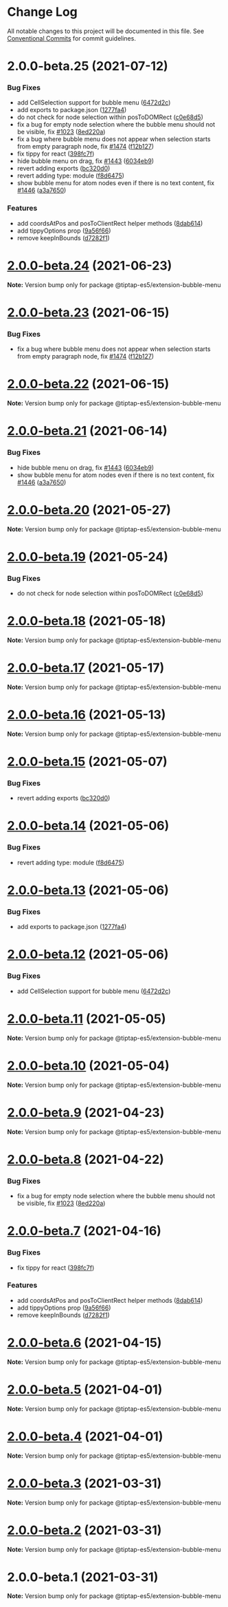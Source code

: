 # Change Log

All notable changes to this project will be documented in this file.
See [Conventional Commits](https://conventionalcommits.org) for commit guidelines.

# 2.0.0-beta.25 (2021-07-12)


### Bug Fixes

* add CellSelection support for bubble menu ([6472d2c](https://github.com/justame/tiptap/commit/6472d2c2715bd29a061abae6a59963949c298e55))
* add exports to package.json ([1277fa4](https://github.com/justame/tiptap/commit/1277fa47151e9c039508cdb219bdd0ffe647f4ee))
* do not check for node selection within posToDOMRect ([c0e68d5](https://github.com/justame/tiptap/commit/c0e68d5a25608e0b6d9c127bbc507b4ba2a94a61))
* fix a bug for empty node selection where the bubble menu should not be visible, fix [#1023](https://github.com/justame/tiptap/issues/1023) ([8ed220a](https://github.com/justame/tiptap/commit/8ed220a12de48b3c14e903b271d7f50aff6313f4))
* fix a bug where bubble menu does not appear when selection starts from empty paragraph node, fix [#1474](https://github.com/justame/tiptap/issues/1474) ([f12b127](https://github.com/justame/tiptap/commit/f12b1273f24984806394e3deb431823a9d00ba79))
* fix tippy for react ([398fc7f](https://github.com/justame/tiptap/commit/398fc7f210b9d5449cbb00543ddf4af768552b9c))
* hide bubble menu on drag, fix [#1443](https://github.com/justame/tiptap/issues/1443) ([6034eb9](https://github.com/justame/tiptap/commit/6034eb9b30c3fe01ece9079c84c91ba9c6184518))
* revert adding exports ([bc320d0](https://github.com/justame/tiptap/commit/bc320d0b4b80b0e37a7e47a56e0f6daec6e65d98))
* revert adding type: module ([f8d6475](https://github.com/justame/tiptap/commit/f8d6475e2151faea6f96baecdd6bd75880d50d2c))
* show bubble menu for atom nodes even if there is no text content, fix [#1446](https://github.com/justame/tiptap/issues/1446) ([a3a7650](https://github.com/justame/tiptap/commit/a3a76507844cefc28111b9636c511ad9ef52ad28))


### Features

* add coordsAtPos and posToClientRect helper methods ([8dab614](https://github.com/justame/tiptap/commit/8dab6144a661e4c90f33d9d2f300882009eadd46))
* add tippyOptions prop ([9a56f66](https://github.com/justame/tiptap/commit/9a56f666a118ca7c59a6f1f67f40e6490e20d3b8))
* remove keepInBounds ([d7282f1](https://github.com/justame/tiptap/commit/d7282f168bc6cfae4e1630d14bb8462bc135b254))





# [2.0.0-beta.24](https://github.com/ueberdosis/tiptap/compare/@tiptap-es5/extension-bubble-menu@2.0.0-beta.23...@tiptap-es5/extension-bubble-menu@2.0.0-beta.24) (2021-06-23)

**Note:** Version bump only for package @tiptap-es5/extension-bubble-menu

# [2.0.0-beta.23](https://github.com/ueberdosis/tiptap/compare/@tiptap-es5/extension-bubble-menu@2.0.0-beta.22...@tiptap-es5/extension-bubble-menu@2.0.0-beta.23) (2021-06-15)

### Bug Fixes

- fix a bug where bubble menu does not appear when selection starts from empty paragraph node, fix [#1474](https://github.com/ueberdosis/tiptap/issues/1474) ([f12b127](https://github.com/ueberdosis/tiptap/commit/f12b1273f24984806394e3deb431823a9d00ba79))

# [2.0.0-beta.22](https://github.com/ueberdosis/tiptap/compare/@tiptap-es5/extension-bubble-menu@2.0.0-beta.21...@tiptap-es5/extension-bubble-menu@2.0.0-beta.22) (2021-06-15)

**Note:** Version bump only for package @tiptap-es5/extension-bubble-menu

# [2.0.0-beta.21](https://github.com/ueberdosis/tiptap/compare/@tiptap-es5/extension-bubble-menu@2.0.0-beta.20...@tiptap-es5/extension-bubble-menu@2.0.0-beta.21) (2021-06-14)

### Bug Fixes

- hide bubble menu on drag, fix [#1443](https://github.com/ueberdosis/tiptap/issues/1443) ([6034eb9](https://github.com/ueberdosis/tiptap/commit/6034eb9b30c3fe01ece9079c84c91ba9c6184518))
- show bubble menu for atom nodes even if there is no text content, fix [#1446](https://github.com/ueberdosis/tiptap/issues/1446) ([a3a7650](https://github.com/ueberdosis/tiptap/commit/a3a76507844cefc28111b9636c511ad9ef52ad28))

# [2.0.0-beta.20](https://github.com/ueberdosis/tiptap/compare/@tiptap-es5/extension-bubble-menu@2.0.0-beta.19...@tiptap-es5/extension-bubble-menu@2.0.0-beta.20) (2021-05-27)

**Note:** Version bump only for package @tiptap-es5/extension-bubble-menu

# [2.0.0-beta.19](https://github.com/ueberdosis/tiptap/compare/@tiptap-es5/extension-bubble-menu@2.0.0-beta.18...@tiptap-es5/extension-bubble-menu@2.0.0-beta.19) (2021-05-24)

### Bug Fixes

- do not check for node selection within posToDOMRect ([c0e68d5](https://github.com/ueberdosis/tiptap/commit/c0e68d5a25608e0b6d9c127bbc507b4ba2a94a61))

# [2.0.0-beta.18](https://github.com/ueberdosis/tiptap/compare/@tiptap-es5/extension-bubble-menu@2.0.0-beta.17...@tiptap-es5/extension-bubble-menu@2.0.0-beta.18) (2021-05-18)

**Note:** Version bump only for package @tiptap-es5/extension-bubble-menu

# [2.0.0-beta.17](https://github.com/ueberdosis/tiptap/compare/@tiptap-es5/extension-bubble-menu@2.0.0-beta.16...@tiptap-es5/extension-bubble-menu@2.0.0-beta.17) (2021-05-17)

**Note:** Version bump only for package @tiptap-es5/extension-bubble-menu

# [2.0.0-beta.16](https://github.com/ueberdosis/tiptap/compare/@tiptap-es5/extension-bubble-menu@2.0.0-beta.15...@tiptap-es5/extension-bubble-menu@2.0.0-beta.16) (2021-05-13)

**Note:** Version bump only for package @tiptap-es5/extension-bubble-menu

# [2.0.0-beta.15](https://github.com/ueberdosis/tiptap/compare/@tiptap-es5/extension-bubble-menu@2.0.0-beta.14...@tiptap-es5/extension-bubble-menu@2.0.0-beta.15) (2021-05-07)

### Bug Fixes

- revert adding exports ([bc320d0](https://github.com/ueberdosis/tiptap/commit/bc320d0b4b80b0e37a7e47a56e0f6daec6e65d98))

# [2.0.0-beta.14](https://github.com/ueberdosis/tiptap/compare/@tiptap-es5/extension-bubble-menu@2.0.0-beta.13...@tiptap-es5/extension-bubble-menu@2.0.0-beta.14) (2021-05-06)

### Bug Fixes

- revert adding type: module ([f8d6475](https://github.com/ueberdosis/tiptap/commit/f8d6475e2151faea6f96baecdd6bd75880d50d2c))

# [2.0.0-beta.13](https://github.com/ueberdosis/tiptap/compare/@tiptap-es5/extension-bubble-menu@2.0.0-beta.12...@tiptap-es5/extension-bubble-menu@2.0.0-beta.13) (2021-05-06)

### Bug Fixes

- add exports to package.json ([1277fa4](https://github.com/ueberdosis/tiptap/commit/1277fa47151e9c039508cdb219bdd0ffe647f4ee))

# [2.0.0-beta.12](https://github.com/ueberdosis/tiptap/compare/@tiptap-es5/extension-bubble-menu@2.0.0-beta.11...@tiptap-es5/extension-bubble-menu@2.0.0-beta.12) (2021-05-06)

### Bug Fixes

- add CellSelection support for bubble menu ([6472d2c](https://github.com/ueberdosis/tiptap/commit/6472d2c2715bd29a061abae6a59963949c298e55))

# [2.0.0-beta.11](https://github.com/ueberdosis/tiptap/compare/@tiptap-es5/extension-bubble-menu@2.0.0-beta.10...@tiptap-es5/extension-bubble-menu@2.0.0-beta.11) (2021-05-05)

**Note:** Version bump only for package @tiptap-es5/extension-bubble-menu

# [2.0.0-beta.10](https://github.com/ueberdosis/tiptap/compare/@tiptap-es5/extension-bubble-menu@2.0.0-beta.9...@tiptap-es5/extension-bubble-menu@2.0.0-beta.10) (2021-05-04)

**Note:** Version bump only for package @tiptap-es5/extension-bubble-menu

# [2.0.0-beta.9](https://github.com/ueberdosis/tiptap/compare/@tiptap-es5/extension-bubble-menu@2.0.0-beta.8...@tiptap-es5/extension-bubble-menu@2.0.0-beta.9) (2021-04-23)

**Note:** Version bump only for package @tiptap-es5/extension-bubble-menu

# [2.0.0-beta.8](https://github.com/ueberdosis/tiptap/compare/@tiptap-es5/extension-bubble-menu@2.0.0-beta.7...@tiptap-es5/extension-bubble-menu@2.0.0-beta.8) (2021-04-22)

### Bug Fixes

- fix a bug for empty node selection where the bubble menu should not be visible, fix [#1023](https://github.com/ueberdosis/tiptap/issues/1023) ([8ed220a](https://github.com/ueberdosis/tiptap/commit/8ed220a12de48b3c14e903b271d7f50aff6313f4))

# [2.0.0-beta.7](https://github.com/ueberdosis/tiptap/compare/@tiptap-es5/extension-bubble-menu@2.0.0-beta.6...@tiptap-es5/extension-bubble-menu@2.0.0-beta.7) (2021-04-16)

### Bug Fixes

- fix tippy for react ([398fc7f](https://github.com/ueberdosis/tiptap/commit/398fc7f210b9d5449cbb00543ddf4af768552b9c))

### Features

- add coordsAtPos and posToClientRect helper methods ([8dab614](https://github.com/ueberdosis/tiptap/commit/8dab6144a661e4c90f33d9d2f300882009eadd46))
- add tippyOptions prop ([9a56f66](https://github.com/ueberdosis/tiptap/commit/9a56f666a118ca7c59a6f1f67f40e6490e20d3b8))
- remove keepInBounds ([d7282f1](https://github.com/ueberdosis/tiptap/commit/d7282f168bc6cfae4e1630d14bb8462bc135b254))

# [2.0.0-beta.6](https://github.com/ueberdosis/tiptap/compare/@tiptap-es5/extension-bubble-menu@2.0.0-beta.5...@tiptap-es5/extension-bubble-menu@2.0.0-beta.6) (2021-04-15)

**Note:** Version bump only for package @tiptap-es5/extension-bubble-menu

# [2.0.0-beta.5](https://github.com/ueberdosis/tiptap/compare/@tiptap-es5/extension-bubble-menu@2.0.0-beta.4...@tiptap-es5/extension-bubble-menu@2.0.0-beta.5) (2021-04-01)

**Note:** Version bump only for package @tiptap-es5/extension-bubble-menu

# [2.0.0-beta.4](https://github.com/ueberdosis/tiptap/compare/@tiptap-es5/extension-bubble-menu@2.0.0-beta.3...@tiptap-es5/extension-bubble-menu@2.0.0-beta.4) (2021-04-01)

**Note:** Version bump only for package @tiptap-es5/extension-bubble-menu

# [2.0.0-beta.3](https://github.com/ueberdosis/tiptap/compare/@tiptap-es5/extension-bubble-menu@2.0.0-beta.2...@tiptap-es5/extension-bubble-menu@2.0.0-beta.3) (2021-03-31)

**Note:** Version bump only for package @tiptap-es5/extension-bubble-menu

# [2.0.0-beta.2](https://github.com/ueberdosis/tiptap/compare/@tiptap-es5/extension-bubble-menu@2.0.0-beta.1...@tiptap-es5/extension-bubble-menu@2.0.0-beta.2) (2021-03-31)

**Note:** Version bump only for package @tiptap-es5/extension-bubble-menu

# 2.0.0-beta.1 (2021-03-31)

**Note:** Version bump only for package @tiptap-es5/extension-bubble-menu
